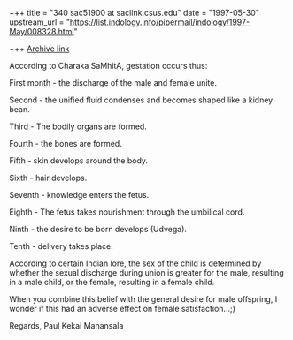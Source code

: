 +++
title = "340 sac51900 at saclink.csus.edu"
date = "1997-05-30"
upstream_url = "https://list.indology.info/pipermail/indology/1997-May/008328.html"

+++
[Archive link](https://list.indology.info/pipermail/indology/1997-May/008328.html)

According to Charaka SaMhitA, gestation occurs 
thus:

First month -  the discharge of the male 
and female unite.

Second - the unified fluid condenses and
becomes shaped like a kidney bean.

Third  -  The bodily organs are formed.

Fourth - the bones are formed.

Fifth - skin develops around the body.

Sixth - hair develops.

Seventh - knowledge enters the
fetus.

Eighth - The fetus takes nourishment through the
umbilical cord.

Ninth - the desire to be born develops (Udvega).

Tenth  - delivery takes place.

According to certain Indian lore, the sex of the child is 
determined by whether the sexual discharge during union
is greater for the male, resulting in a male child, or the 
female, resulting in a female child.

When you combine this belief with the general desire 
for male offspring, I wonder if this had an adverse
effect on female satisfaction...;)

Regards,
Paul Kekai Manansala




